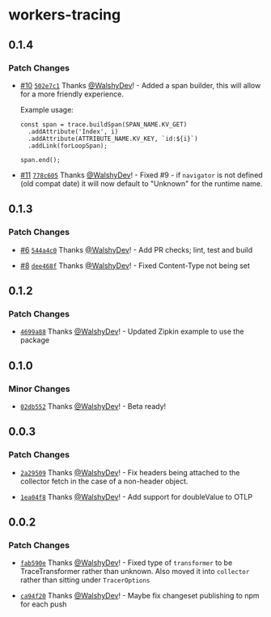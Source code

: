 # workers-tracing

## 0.1.4

### Patch Changes

- [#10](https://github.com/BlobDevelopment/workers-tracing/pull/10) [`502e7c1`](https://github.com/BlobDevelopment/workers-tracing/commit/502e7c1383db35e36dc781547ca5e3153f228d9e) Thanks [@WalshyDev](https://github.com/WalshyDev)! - Added a span builder, this will allow for a more friendly experience.

  Example usage:

  ```
  const span = trace.buildSpan(SPAN_NAME.KV_GET)
  	.addAttribute('Index', i)
  	.addAttribute(ATTRIBUTE_NAME.KV_KEY, `id:${i}`)
  	.addLink(forLoopSpan);

  span.end();
  ```

- [#11](https://github.com/BlobDevelopment/workers-tracing/pull/11) [`778c605`](https://github.com/BlobDevelopment/workers-tracing/commit/778c6052d99fe2beb4bdbe2cb5ef7dfcf4c10ffe) Thanks [@WalshyDev](https://github.com/WalshyDev)! - Fixed #9 - if `navigator` is not defined (old compat date) it will now default to "Unknown" for the runtime name.

## 0.1.3

### Patch Changes

- [#6](https://github.com/BlobDevelopment/workers-tracing/pull/6) [`544a4c0`](https://github.com/BlobDevelopment/workers-tracing/commit/544a4c0668484c7e230bbfe040a3fa1716d27539) Thanks [@WalshyDev](https://github.com/WalshyDev)! - Add PR checks; lint, test and build

- [#8](https://github.com/BlobDevelopment/workers-tracing/pull/8) [`dee468f`](https://github.com/BlobDevelopment/workers-tracing/commit/dee468f12ff4fe5395d7bcbbc76e44a358d566c1) Thanks [@WalshyDev](https://github.com/WalshyDev)! - Fixed Content-Type not being set

## 0.1.2

### Patch Changes

- [`4699a88`](https://github.com/BlobDevelopment/workers-tracing/commit/4699a882fa8595d6535abc48e5b932b2b75d3ad2) Thanks [@WalshyDev](https://github.com/WalshyDev)! - Updated Zipkin example to use the package

## 0.1.0

### Minor Changes

- [`02db552`](https://github.com/BlobDevelopment/workers-tracing/commit/02db55226eaec370a4549ded4e32ca9219174b06) Thanks [@WalshyDev](https://github.com/WalshyDev)! - Beta ready!

## 0.0.3

### Patch Changes

- [`2a29509`](https://github.com/BlobDevelopment/workers-tracing/commit/2a29509aa0dac8855a45826645e775d329160fc2) Thanks [@WalshyDev](https://github.com/WalshyDev)! - Fix headers being attached to the collector fetch in the case of a non-header object.

- [`1ea04f8`](https://github.com/BlobDevelopment/workers-tracing/commit/1ea04f828ec04d6d089c9c3a2e6deb3e75f4aeb4) Thanks [@WalshyDev](https://github.com/WalshyDev)! - Add support for doubleValue to OTLP

## 0.0.2

### Patch Changes

- [`fab590e`](https://github.com/BlobDevelopment/workers-tracing/commit/fab590e6c2b5f841053df774d01567362a150a48) Thanks [@WalshyDev](https://github.com/WalshyDev)! - Fixed type of `transformer` to be TraceTransformer rather than unknown. Also moved it into `collector` rather than sitting under `TracerOptions`

- [`ca94f20`](https://github.com/BlobDevelopment/workers-tracing/commit/ca94f208b257c30474006131bfe3be8e8b860839) Thanks [@WalshyDev](https://github.com/WalshyDev)! - Maybe fix changeset publishing to npm for each push
